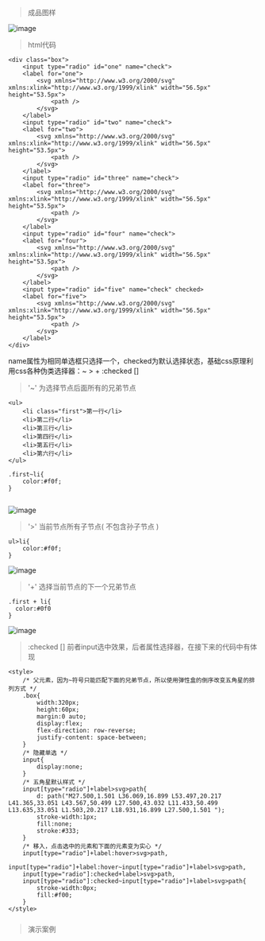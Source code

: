 <html>
    <p class="name" style="display:none;">css选择器练习·动态五星好评</p>
</html>
<html>
    <p class="tag" style="display:none;">前端|原创</p>
</html>
<html>
    <p class="coverPic" style="display:none;">https://s2.ax1x.com/2019/11/13/MGZaoF.jpg</p>
</html>
<html>
   <p class="reprint" style="display:none;"></p>
</html>
<html>
   <p class="case" style="display:none;">五星好评.html</p>
</html>
<html>
    <p class="author" style="display:none;">孙华鹏</p>
</html>
<html>
    <p class="date" style="display:none;">1497327029000</p>
</html>
<html>
    <p style="display:none">获取时间戳Date.parse(new Date());</p>
</html>
<html>
    <p class="id" style="display:none;">1497327029000</p>
</html>
<html>
    <p class="brief" style="display:none;">css基础：主要使用伪类选择器和input单选框的点击状态实现可选择的五星好评</p>
</html>

> 成品图样

![image](https://s2.ax1x.com/2019/11/13/MGZkRA.gif)

> html代码

```
<div class="box">
    <input type="radio" id="one" name="check">
    <label for="one">
        <svg xmlns="http://www.w3.org/2000/svg" xmlns:xlink="http://www.w3.org/1999/xlink" width="56.5px" height="53.5px">
            <path />
        </svg>
    </label>
    <input type="radio" id="two" name="check">
    <label for="two">
        <svg xmlns="http://www.w3.org/2000/svg" xmlns:xlink="http://www.w3.org/1999/xlink" width="56.5px" height="53.5px">
            <path />
        </svg>
    </label>
    <input type="radio" id="three" name="check">
    <label for="three">
        <svg xmlns="http://www.w3.org/2000/svg" xmlns:xlink="http://www.w3.org/1999/xlink" width="56.5px" height="53.5px">
            <path />
        </svg>
    </label>
    <input type="radio" id="four" name="check">
    <label for="four">
        <svg xmlns="http://www.w3.org/2000/svg" xmlns:xlink="http://www.w3.org/1999/xlink" width="56.5px" height="53.5px">
            <path />
        </svg>
    </label>
    <input type="radio" id="five" name="check" checked>
    <label for="five">
        <svg xmlns="http://www.w3.org/2000/svg" xmlns:xlink="http://www.w3.org/1999/xlink" width="56.5px" height="53.5px">
            <path />
        </svg>
    </label>
</div>

```


name属性为相同单选框只选择一个，checked为默认选择状态，基础css原理利用css各种伪类选择器：~ > + :checked []

> '~' 为选择节点后面所有的兄弟节点


```
<ul>
    <li class="first">第一行</li>
    <li>第二行</li>
    <li>第三行</li>
    <li>第四行</li>
    <li>第五行</li>
    <li>第六行</li>
</ul>
```


```
.first~li{
    color:#f0f;
}
  

```

![image](https://s2.ax1x.com/2019/11/13/MGu076.png)

> '>' 当前节点所有子节点( 不包含孙子节点 )


```
ul>li{
    color:#f0f;
}
```

![image](https://s2.ax1x.com/2019/11/13/MGuo4S.png)

> '+' 选择当前节点的下一个兄弟节点


```
.first + li{
  color:#0f0
}
```

![image](https://s2.ax1x.com/2019/11/13/MGKiv9.png)

> :checked [] 前者input选中效果，后者属性选择器，在接下来的代码中有体现


```
<style>
    /* 父元素，因为~符号只能匹配下面的兄弟节点，所以使用弹性盒的倒序改变五角星的排列方式 */
    .box{
        width:320px;
        height:60px;
        margin:0 auto;
        display:flex;
        flex-direction: row-reverse;
        justify-content: space-between;
    }
    /* 隐藏单选 */
    input{
        display:none;
    }
    /* 五角星默认样式 */
    input[type="radio"]+label>svg>path{
        d: path("M27.500,1.501 L36.069,16.899 L53.497,20.217 L41.365,33.051 L43.567,50.499 L27.500,43.032 L11.433,50.499 L13.635,33.051 L1.503,20.217 L18.931,16.899 L27.500,1.501 ");
        stroke-width:1px;
        fill:none;
        stroke:#333;
    }
    /* 移入，点击选中的元素和下面的元素变为实心 */
    input[type="radio"]+label:hover>svg>path,
    input[type="radio"]+label:hover~input[type="radio"]+label>svg>path,
    input[type="radio"]:checked+label>svg>path,
    input[type="radio"]:checked~input[type="radio"]+label>svg>path{
        stroke-width:0px;
        fill:#f00;
    }
</style>
```
### 

### 
 
### 
> 演示案例